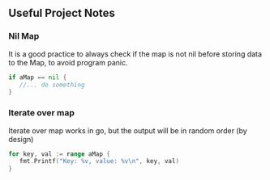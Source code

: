 ## Useful Project Notes

### Nil Map  

It is a good practice to always check if the map is not nil before storing data to the Map, to avoid program panic.

```Go 
if aMap == nil {
   //... do something
}
``` 

### Iterate over map  

Iterate over map works in go, but the output will be in random order (by design)

```Go
for key, val := range aMap {
   fmt.Printf("Key: %v, value: %v\n", key, val)
}
``` 


